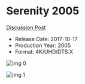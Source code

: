 # Serenity 2005

[Discussion Post](https://www.avsforum.com/threads/bass-eq-for-filtered-movies.2995212/post-56865190)

* Release Date: 2017-10-17
* Production Year: 2005
* Format: 4K/UHD/DTS:X

![img 0](https://i.imgur.com/emTTwYn.jpg)

![img 1](https://i.imgur.com/kDAjHbW.jpg)

